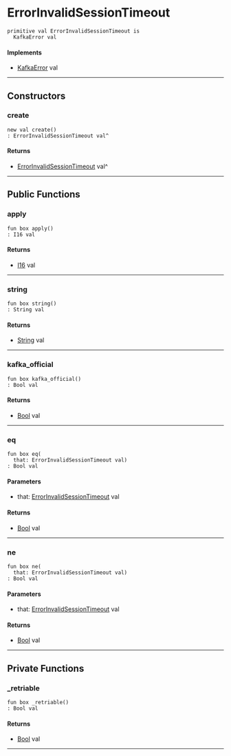 # ErrorInvalidSessionTimeout

```pony
primitive val ErrorInvalidSessionTimeout is
  KafkaError val
```

#### Implements

* [KafkaError](pony-kafka-KafkaError) val

---

## Constructors

### create

```pony
new val create()
: ErrorInvalidSessionTimeout val^
```

#### Returns

* [ErrorInvalidSessionTimeout](pony-kafka-ErrorInvalidSessionTimeout) val^

---

## Public Functions

### apply

```pony
fun box apply()
: I16 val
```

#### Returns

* [I16](builtin-I16) val

---

### string

```pony
fun box string()
: String val
```

#### Returns

* [String](builtin-String) val

---

### kafka_official

```pony
fun box kafka_official()
: Bool val
```

#### Returns

* [Bool](builtin-Bool) val

---

### eq

```pony
fun box eq(
  that: ErrorInvalidSessionTimeout val)
: Bool val
```
#### Parameters

*   that: [ErrorInvalidSessionTimeout](pony-kafka-ErrorInvalidSessionTimeout) val

#### Returns

* [Bool](builtin-Bool) val

---

### ne

```pony
fun box ne(
  that: ErrorInvalidSessionTimeout val)
: Bool val
```
#### Parameters

*   that: [ErrorInvalidSessionTimeout](pony-kafka-ErrorInvalidSessionTimeout) val

#### Returns

* [Bool](builtin-Bool) val

---

## Private Functions

### _retriable

```pony
fun box _retriable()
: Bool val
```

#### Returns

* [Bool](builtin-Bool) val

---

